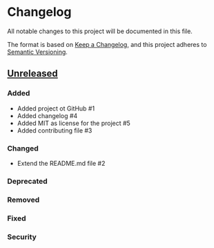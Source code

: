 # Changelog
All notable changes to this project will be documented in this file.

The format is based on [Keep a Changelog](https://keepachangelog.com/en/1.0.0/),
and this project adheres to [Semantic Versioning](https://semver.org/spec/v2.0.0.html).

## [Unreleased](https://github.com/orca-services/cakephp-feature-flags/compare/<last_release_name>...cakephp-3.x)
### Added
- Added project ot GitHub #1 
- Added changelog #4
- Added MIT as license for the project #5
- Added contributing file #3

### Changed
- Extend the README.md file #2 

### Deprecated

### Removed

### Fixed

### Security
